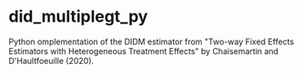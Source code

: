 # did_multiplegt_py

Python omplementation of the DIDM estimator from "Two-way Fixed Effects Estimators with Heterogeneous Treatment Effects" by Chaisemartin and D'Haultfoeuille (2020).
